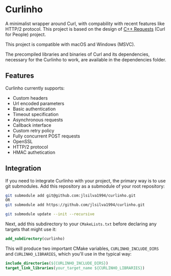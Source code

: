 # Curlinho
A minimalist wrapper around Curl, with compability with recent features like HTTP/2 protocol.
This project is based on the design of [C++ Requests](https://whoshuu.github.io/cpr) (Curl for People) project.

This project is compatible with macOS and Windows (MSVC).

The precompiled libraries and binaries of Curl and its dependencies, necessary for the Curlinho to work, are available in the dependencies folder.

## Features

Curlinho currently supports:

* Custom headers
* Url encoded parameters
* Basic authentication
* Timeout specification
* Asynchronous requests
* Callback interface
* Custom retry policy
* Fully concurrent POST requests
* OpenSSL
* HTTP/2 protocol
* HMAC authetication

## Integration

If you need to integrate Curlinho with your project, the primary way is to use git submodules. Add this repository as a submodule of your root repository:

```bash
git submodule add git@github.com:jlsilva1994/curlinho.git
OR 
git submodule add https://github.com/jlsilva1994/curlinho.git

git submodule update --init --recursive
```

Next, add this subdirectory to your `CMakeLists.txt` before declaring any targets that might use it:

```cmake
add_subdirectory(curlinho)
```

This will produce two important CMake variables, `CURLINHO_INCLUDE_DIRS` and `CURLINHO_LIBRARIES`, which you'll use in the typical way:

```cmake
include_directories(${CURLINHO_INCLUDE_DIRS})
target_link_libraries(your_target_name ${CURLINHO_LIBRARIES})
```
